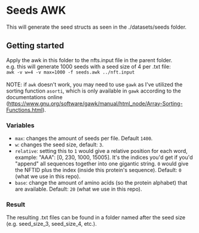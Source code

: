 # Seeds AWK
This will generate the seed structs as seen in the ./datasets/seeds folder.

## Getting started
Apply the awk in this folder to the nfts.input file in the parent folder.
</br>e.g. this will generate 1000 seeds with a seed size of 4 per .txt file:
</br>`awk -v w=4 -v max=1000 -f seeds.awk ../nft.input`
</br>
</br>
NOTE: if `awk` doesn't work, you may need to use `gawk` as I've utilized the sorting function `asorti`, which is only available in `gawk` according to the documentations online (https://www.gnu.org/software/gawk/manual/html_node/Array-Sorting-Functions.html).
### Variables

- `max`: changes the amount of seeds per file. Default `1400`.
- `w`: changes the seed size, default: `3`.
- `relative`: setting this to `1` would give a relative position for each word, example: "AAA": [0, 230, 1000, 15005].
  It's the indices you'd get if you'd "append" all sequences together into one gigantic string.
  `0` would give the NFTID plus the index (inside this protein's sequence). Default: `0` (what we use in this repo).
- `base`: change the amount of amino acids (so the protein alphabet) that are available. Default: `20` (what we use in this repo).

### Result
The resulting .txt files can be found in a folder named after the seed size (e.g. seed_size_3, seed_size_4, etc.).
